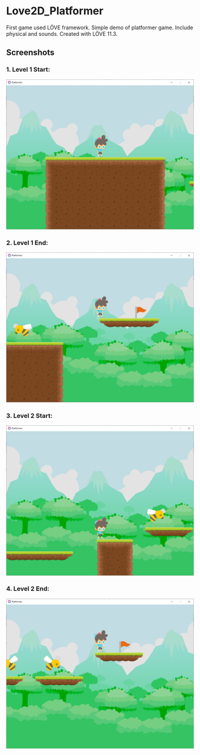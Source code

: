 # Love2D_Platformer
 First game used LÖVE framework. Simple demo of platformer game. Include physical and sounds. Created with LÖVE 11.3.

## Screenshots
 
 ### 1. Level 1 Start:
 ![alt text](screenshots/1Level1Start.PNG)

 ### 2. Level 1 End:
 ![alt text](screenshots/2Level1End.PNG)

### 3. Level 2 Start:
 ![alt text](screenshots/3Level2Start.PNG)
 
 ### 4. Level 2 End:
 ![alt text](screenshots/4Level2End.PNG)
